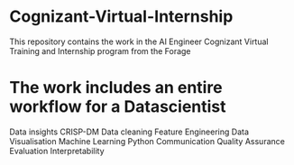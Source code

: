# Cognizant-Virtual-Internship
This repository contains the work in the AI Engineer Cognizant Virtual Training and Internship program from the Forage
# The work includes an entire workflow for a Datascientist
Data insights
CRISP-DM
Data cleaning
Feature Engineering
Data Visualisation
Machine Learning
Python
Communication
Quality Assurance
Evaluation
Interpretability
